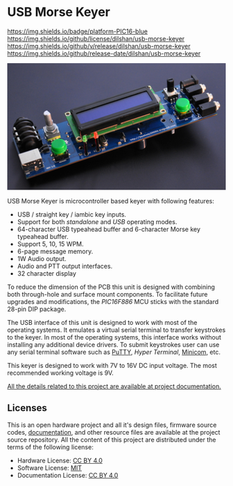 # USB Morse Keyer
https://img.shields.io/badge/platform-PIC16-blue
https://img.shields.io/github/license/dilshan/usb-morse-keyer
https://img.shields.io/github/v/release/dilshan/usb-morse-keyer
https://img.shields.io/github/release-date/dilshan/usb-morse-keyer

![Morse Keyer Final Prototype](https://raw.githubusercontent.com/dilshan/usb-morse-keyer/master/resource/morse-keyer-final.jpg)

USB Morse Keyer is microcontroller based keyer with following features:

- USB / straight key / iambic key inputs.
- Support for both *standalone* and *USB* operating modes.
- 64-character USB typeahead buffer and 6-character Morse key typeahead buffer.
- Support 5, 10, 15 WPM.
- 6-page message memory.
- 1W Audio output.
- Audio and PTT output interfaces.
- 32 character display

To reduce the dimension of the PCB this unit is designed with combining both through-hole and surface mount components. To facilitate future upgrades and modifications, the *PIC16F886* MCU sticks with the standard 28-pin DIP package.

The USB interface of this unit is designed to work with most of the operating systems. It emulates a virtual serial terminal to transfer keystrokes to the keyer. In most of the operating systems, this interface works without installing any additional device drivers. To submit keystrokes user can use any serial terminal software such as [PuTTY](https://www.putty.org), *Hyper Terminal*, [Minicom](https://salsa.debian.org/minicom-team/minicom), etc. 

This keyer is designed to work with 7V to 16V DC input voltage. The most recommended working voltage is 9V.

[All the details related to this project are available at project documentation.](https://github.com/dilshan/usb-morse-keyer/wiki)

## Licenses

This is an open hardware project and all it's design files, firmware source codes, [documentation](https://github.com/dilshan/usb-morse-keyer/wiki), and other resource files are available at the project source repository. All the content of this project are distributed under the terms of the following license:

- Hardware License: [CC BY 4.0](https://creativecommons.org/licenses/by/4.0/)
- Software License: [MIT](https://github.com/dilshan/usb-morse-keyer/blob/master/LICENSE)
- Documentation License: [CC BY 4.0](https://creativecommons.org/licenses/by/4.0/)

